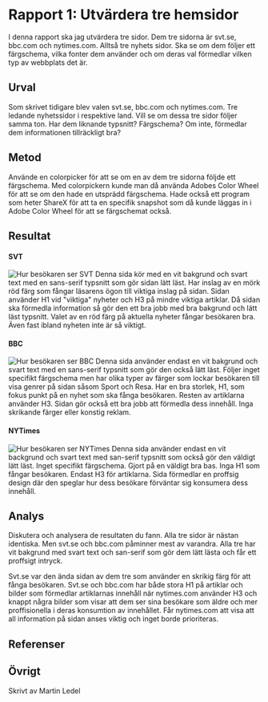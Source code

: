 Rapport 1: Utvärdera tre hemsidor
=======================

I denna rapport ska jag utvärdera tre sidor. Dem tre sidorna är svt.se, bbc.com och nytimes.com. Alltså tre nyhets sidor.
Ska se om dem följer ett färgschema, vilka fonter dem använder och om deras val förmedlar vilken typ av webbplats det är.

Urval
-----------------------

Som skrivet tidigare blev valen svt.se, bbc.com och nytimes.com. Tre ledande nyhetssidor i respektive land.
Vill se om dessa tre sidor följer samma ton. Har dem liknande typsnitt? Färgschema? Om inte, förmedlar dem informationen
tillräckligt bra?

Metod
-----------------------

Använde en colorpicker för att se om en av dem tre sidorna följde ett färgschema. Med colorpickern kunde man då använda
Adobes Color Wheel för att se om den hade en utsprädd färgschema. Hade också ett program som heter ShareX för att ta en
specifik snapshot som då kunde läggas in i Adobe Color Wheel för att se färgschemat också.

Resultat
-----------------------

#### SVT
![Hur besökaren ser SVT](../htdocs/img/svt.png)
Denna sida kör med en vit bakgrund och svart text med en sans-serif typsnitt som gör sidan lätt läst.
Har inslag av en mörk röd färg som fångar läsarens ögon till viktiga inslag på sidan. Sidan använder H1
vid "viktiga" nyheter och H3 på mindre viktiga artiklar.
Då sidan ska förmedla information så gör den ett bra jobb med bra bakgrund och lätt läst typsnitt. Valet av en röd färg på aktuella nyheter fångar besökaren bra. Även fast ibland nyheten inte är så viktigt.
#### BBC
![Hur besökaren ser BBC](../htdocs/img/bbc.png)
Denna sida använder endast en vit bakgrund och svart text med en sans-serif typsnitt som gör den också lätt läst.
Följer inget specifikt färgschema men har olika typer av färger som lockar besökaren till visa genrer på sidan såsom Sport
och Resa. Har en bra storlek, H1, som fokus punkt på en nyhet som ska fånga besökaren. Resten av artiklarna använder H3.
Sidan gör också ett bra jobb att förmedla dess innehåll. Inga skrikande färger eller konstig reklam.
#### NYTimes
![Hur besökaren ser NYTimes](../htdocs/img/nytimes.png)
Denna sida använder endast en vit backgrund och svart text med san-serif typsnitt som också gör den väldigt lätt läst.
Inget specifikt färgschema. Gjort på en väldigt bra bas. Inga H1 som fångar besökaren. Endast H3 för artiklarna.
Sida förmedlar en proffsig design där den speglar hur dess besökare förväntar sig konsumera dess innehåll.

Analys
-----------------------

Diskutera och analysera de resultaten du fann.
Alla tre sidor är nästan identiska. Men svt.se och bbc.com påminner mest av varandra.
Alla tre har vit bakgrund med svart text och san-serif som gör dem lätt lästa och får ett proffsigt intryck.

Svt.se var den ända sidan av dem tre som använder en skrikig färg för att fånga besökaren. Svt.se och bbc.com har både stora H1
på artiklar och bilder som förmedlar artiklarnas innehåll när nytimes.com använder H3 och knappt några bilder som visar att dem ser sina besökare som äldre och mer proffisionella i deras konsumtion av innehållet. Får nytimes.com att visa att all information på sidan anses viktig och inget borde prioriteras.  

Referenser
-----------------------


Övrigt
-----------------------

Skrivt av Martin Ledel
